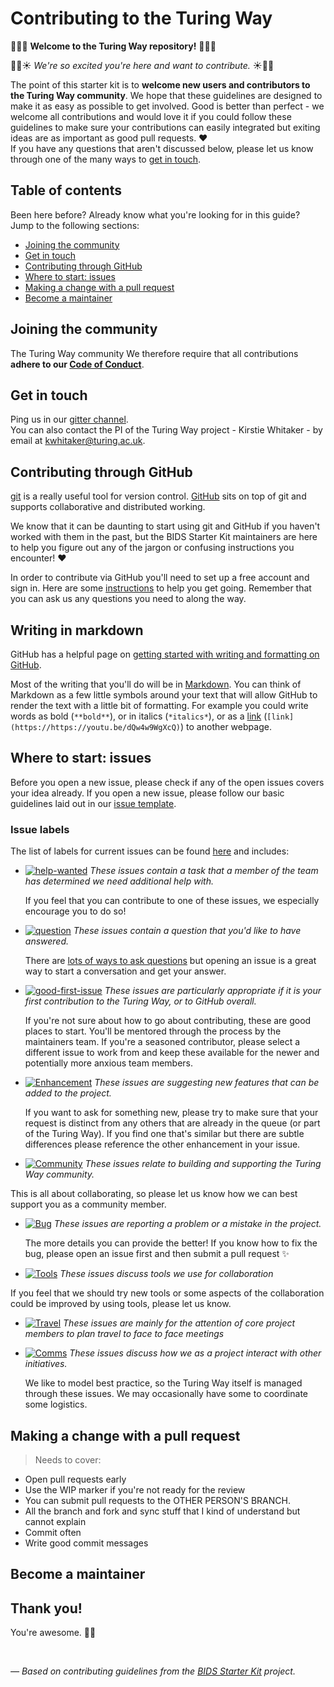 # Contributing to the Turing Way

:tada::balloon::cake: **Welcome to the Turing Way repository!** :cake::balloon::tada:

:dizzy::hatched_chick::sunny: *We're so excited you're here and want to contribute.* :sunny::hatched_chick::dizzy:

The point of this starter kit is to **welcome new users and contributors to the Turing Way community**. We hope that these guidelines are designed to make it as easy as possible to get involved. Good is better than perfect - we welcome all contributions and would love it if you could follow these guidelines to make sure your contributions can easily integrated but exiting ideas are as important as good pull requests. :heart: 
<br>
If you have any questions that aren't discussed below, please let us know through one of the many ways to [get in touch](#get-in-touch).

## Table of contents

Been here before? Already know what you're looking for in this guide? Jump to the following sections:

* [Joining the community](#joining-the-community)
* [Get in touch](#get-in-touch)
* [Contributing through GitHub](#contributing-through-github)
* [Where to start: issues](#where-to-start-issues)
* [Making a change with a pull request](#making-a-change-with-a-pull-request)
* [Become a maintainer](#become-a-maintainer)

## Joining the community

The Turing Way community We therefore require that all contributions **adhere to our [Code of Conduct](CODE_OF_CONDUCT.md)**.

## Get in touch

Ping us in our [gitter channel](https://gitter.im/WhitakerLab/the-turing-way).\
You can also contact the PI of the Turing Way project - Kirstie Whitaker - by email at kwhitaker@turing.ac.uk. 

## Contributing through GitHub

[git][git] is a really useful tool for version control. [GitHub][github] sits on top of git and supports collaborative and distributed working.

We know that it can be daunting to start using git and GitHub if you haven't worked with them in the past, but the BIDS Starter Kit maintainers are here to help you figure out any of the jargon or confusing instructions you encounter! :heart:

In order to contribute via GitHub you'll need to set up a free account and sign in. Here are some [instructions](https://help.github.com/articles/signing-up-for-a-new-github-account/) to help you get going. Remember that you can ask us any questions you need to along the way.

## Writing in markdown

GitHub has a helpful page on [getting started with writing and formatting on GitHub](https://help.github.com/articles/getting-started-with-writing-and-formatting-on-github).

Most of the writing that you'll do will be in [Markdown][markdown]. You can think of Markdown as a few little symbols around your text that will allow GitHub to render the text with a little bit of formatting. For example you could write words as bold (`**bold**`), or in italics (`*italics*`), or as a [link][rick-roll] (`[link](https://https://youtu.be/dQw4w9WgXcQ)`) to another webpage.

## Where to start: issues 

Before you open a new issue, please check if any of the open issues covers your idea already. If you open a new issue, please follow our basic guidelines laid out in our [issue template][issue-template].

### Issue labels

The list of labels for current issues can be found [here][turing-way-labels] and includes:

* [![help-wanted](https://img.shields.io/badge/-help%20wanted-159818.svg)][labels-helpwanted] *These issues contain a task that a member of the team has determined we need additional help with.*

    If you feel that you can contribute to one of these issues, we especially encourage you to do so!

* [![question](https://img.shields.io/badge/-question-cc317c.svg)][labels-question] *These issues contain a question that you'd like to have answered.*

    There are [lots of ways to ask questions](#get-in-touch) but opening an issue is a great way to start a conversation and get your answer. 

* [![good-first-issue](https://img.shields.io/badge/-good%20first%20issue-1b3487.svg)][labels-firstissue] *These issues are particularly appropriate if it is your first contribution to the Turing Way, or to GitHub overall.*

    If you're not sure about how to go about contributing, these are good places to start. You'll be mentored through the process by the maintainers team. If you're a seasoned contributor, please select a different issue to work from and keep these available for the newer and potentially more anxious team members.

* [![Enhancement](https://img.shields.io/badge/-enhancement-84b6eb.svg)][labels-enhancement] *These issues are suggesting new features that can be added to the project.*

    If you want to ask for something new, please try to make sure that your request is distinct from any others that are already in the queue (or part of the Turing Way). If you find one that's similar but there are subtle differences please reference the other enhancement in your issue.

* [![Community](https://img.shields.io/badge/-community-8605c1.svg)][labels-community] *These issues relate to building and supporting the Turing Way community.*

 This is all about collaborating, so please let us know how we can best support you as a community member.
 
* [![Bug](https://img.shields.io/badge/-bug-ee0701.svg)][labels-bug] *These issues are reporting a problem or a mistake in the project.*

    The more details you can provide the better! If you know how to fix the bug, please open an issue first and then submit a pull request :sparkles:

* [![Tools](https://img.shields.io/badge/-tools-a3e07d.svg)][labels-tools] *These issues discuss tools we use for collaboration*

If you feel that we should try new tools or some aspects of the collaboration could be improved by using tools, please let us know.

* [![Travel](https://img.shields.io/badge/-travel-0f42fc.svg)][labels-travel] *These issues are mainly for the attention of core project members to plan travel to face to face meetings*

* [![Comms](https://img.shields.io/badge/-comms-15c4b2.svg)][labels-comms] *These issues discuss how we as a project interact with other initiatives.*

    We like to model best practice, so the Turing Way itself is managed through these issues. We may occasionally have some to coordinate some logistics.
    
## Making a change with a pull request
> Needs to cover:
- Open pull requests early
- Use the WIP marker if you're not ready for the review 
- You can submit pull requests to the OTHER PERSON'S BRANCH.
- All the branch and fork and sync stuff that I kind of understand but cannot explain
- Commit often
- Write good commit messages

## Become a maintainer

## Thank you!

You're awesome. :wave::smiley:

<br>

*&mdash; Based on contributing guidelines from the [BIDS Starter Kit][bids-starter-kit] project.*

[bids-starter-kit]: https://github.com/bids-standard/bids-starter-kit/blob/master/CONTRIBUTING.md
[git]: https://git-scm.com
[github]: https://github.com
[issue-template]: https://github.com/alan-turing-institute/the-turing-way/blob/master/ISSUE_TEMPLATE.md
[labels-link]: https://github.com/alan-turing-institute/the-turing-way/labels
[labels-bug]: https://github.com/alan-turing-institute/the-turing-way/labels/bug
[labels-community]: https://github.com/alan-turing-institute/the-turing-way/labels/community
[labels-comms]: https://github.com/alan-turing-institute/the-turing-way/labels/comms
[labels-enhancement]: https://github.com/alan-turing-institute/the-turing-way/labels/enhancement
[labels-firstissue]: https://github.com/alan-turing-institute/the-turing-way/labels/good%20first%20issue
[labels-helpwanted]: https://github.com/alan-turing-institute/the-turing-way/labels/help%20wanted
[labels-question]: https://github.com/alan-turing-institute/the-turing-way/labels/question
[labels-tools]: https://github.com/alan-turing-institute/the-turing-way/labels/tools
[labels-travel]: https://github.com/alan-turing-institute/the-turing-way/labels/travel
[markdown]: https://daringfireball.net/projects/markdown
[rick-roll]: https://www.youtube.com/watch?v=dQw4w9WgXcQ
[turing-way-labels]: https://github.com/alan-turing-institute/the-turing-way/labels
